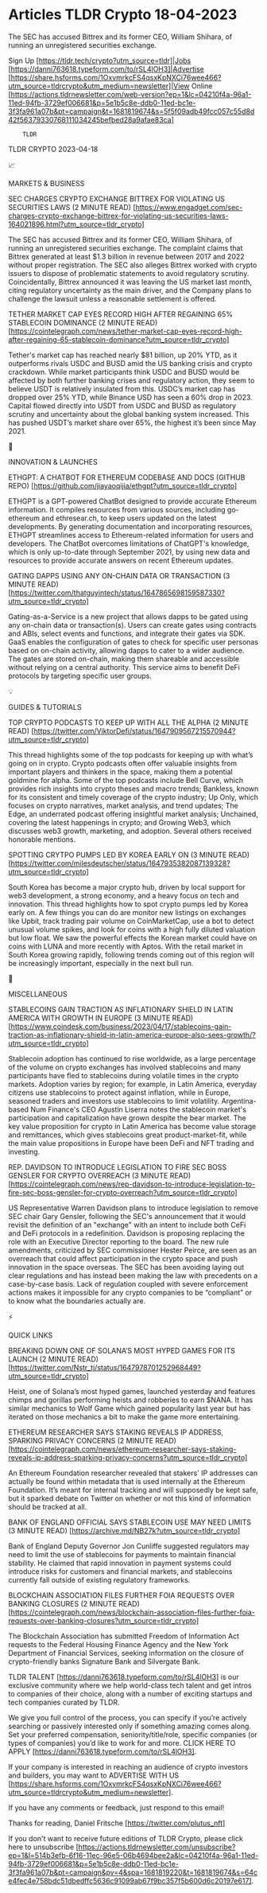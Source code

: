 # Articles TLDR Crypto 18-04-2023

The SEC has accused Bittrex and its former CEO, William Shihara, of
running an unregistered securities exchange.  

Sign Up [https://tldr.tech/crypto?utm_source=tldr]|Jobs
[https://danni763618.typeform.com/to/rSL4lOH3]|Advertise
[https://share.hsforms.com/1OxvmrkcFS4qsxKpNXCi76wee466?utm_source=tldrcrypto&utm_medium=newsletter]|View
Online
[https://actions.tldrnewsletter.com/web-version?ep=1&lc=04210f4a-96a1-11ed-94fb-3729ef006681&p=5e1b5c8e-ddb0-11ed-bc1e-3f3fa961a07b&pt=campaign&t=1681819674&s=5f5f09adb49fcc057c55d8d42f56379330768111034245befbed28a9afae83ca]


		TLDR 

TLDR CRYPTO 2023-04-18

📈 

MARKETS & BUSINESS

SEC CHARGES CRYPTO EXCHANGE BITTREX FOR VIOLATING US SECURITIES LAWS
(2 MINUTE READ)
[https://www.engadget.com/sec-charges-crypto-exchange-bittrex-for-violating-us-securities-laws-164021896.html?utm_source=tldr_crypto]


The SEC has accused Bittrex and its former CEO, William Shihara, of
running an unregistered securities exchange. The complaint claims that
Bittrex generated at least $1.3 billion in revenue between 2017 and
2022 without proper registration. The SEC also alleges Bittrex worked
with crypto issuers to dispose of problematic statements to avoid
regulatory scrutiny. Coincidentally, Bittrex announced it was leaving
the US market last month, citing regulatory uncertainty as the main
driver, and the Company plans to challenge the lawsuit unless a
reasonable settlement is offered. 

TETHER MARKET CAP EYES RECORD HIGH AFTER REGAINING 65% STABLECOIN
DOMINANCE (2 MINUTE READ)
[https://cointelegraph.com/news/tether-market-cap-eyes-record-high-after-regaining-65-stablecoin-dominance?utm_source=tldr_crypto]


Tether's market cap has reached nearly $81 billion, up 20% YTD, as it
outperforms rivals USDC and BUSD amid the US banking crisis and crypto
crackdown. While market participants think USDC and BUSD would be
affected by both further banking crises and regulatory action, they
seem to believe USDT is relatively insulated from this. USDC’s
market cap has dropped over 25% YTD, while Binance USD has seen a 60%
drop in 2023. Capital flowed directly into USDT from USDC and BUSD as
regulatory scrutiny and uncertainty about the global banking system
increased. This has pushed USDT’s market share over 65%, the highest
it’s been since May 2021. 

🚀 

INNOVATION & LAUNCHES

ETHGPT: A CHATBOT FOR ETHEREUM CODEBASE AND DOCS (GITHUB REPO)
[https://github.com/jiayaoqijia/ethgpt?utm_source=tldr_crypto] 

ETHGPT is a GPT-powered ChatBot designed to provide accurate Ethereum
information. It compiles resources from various sources, including
go-ethereum and ethresear.ch, to keep users updated on the latest
developments. By generating documentation and incorporating resources,
ETHGPT streamlines access to Ethereum-related information for users
and developers. The ChatBot overcomes limitations of ChatGPT's
knowledge, which is only up-to-date through September 2021, by using
new data and resources to provide accurate answers on recent Ethereum
updates. 

GATING DAPPS USING ANY ON-CHAIN DATA OR TRANSACTION (3 MINUTE READ)
[https://twitter.com/thatguyintech/status/1647865698159587330?utm_source=tldr_crypto]


Gating-as-a-Service is a new project that allows dapps to be gated
using any on-chain data or transaction(s). Users can create gates
using contracts and ABIs, select events and functions, and integrate
their gates via SDK. GaaS enables the configuration of gates to check
for specific user personas based on on-chain activity, allowing dapps
to cater to a wider audience. The gates are stored on-chain, making
them shareable and accessible without relying on a central authority.
This service aims to benefit DeFi protocols by targeting specific user
groups. 

💡 

GUIDES & TUTORIALS

TOP CRYPTO PODCASTS TO KEEP UP WITH ALL THE ALPHA (2 MINUTE READ)
[https://twitter.com/ViktorDefi/status/1647909567215570944?utm_source=tldr_crypto]


This thread highlights some of the top podcasts for keeping up with
what’s going on in crypto. Crypto podcasts often offer valuable
insights from important players and thinkers in the space, making them
a potential goldmine for alpha. Some of the top podcasts include Bell
Curve, which provides rich insights into crypto theses and macro
trends; Bankless, known for its consistent and timely coverage of the
crypto industry; Up Only, which focuses on crypto narratives, market
analysis, and trend updates; The Edge, an underrated podcast offering
insightful market analysis; Unchained, covering the latest happenings
in crypto; and Growing Web3, which discusses web3 growth, marketing,
and adoption. Several others received honorable mentions. 

SPOTTING CRYTPO PUMPS LED BY KOREA EARLY ON (3 MINUTE READ)
[https://twitter.com/milesdeutscher/status/1647935382087139328?utm_source=tldr_crypto]


South Korea has become a major crypto hub, driven by local support for
web3 development, a strong economy, and a heavy focus on tech and
innovation. This thread highlights how to spot crypto pumps led by
Korea early on. A few things you can do are monitor new listings on
exchanges like Upbit, track trading pair volume on CoinMarketCap, use
a bot to detect unusual volume spikes, and look for coins with a high
fully diluted valuation but low float. We saw the powerful effects the
Korean market could have on coins with LUNA and more recently with
Aptos. With the retail market in South Korea growing rapidly,
following trends coming out of this region will be increasingly
important, especially in the next bull run. 

🦄 

MISCELLANEOUS

STABLECOINS GAIN TRACTION AS INFLATIONARY SHIELD IN LATIN AMERICA WITH
GROWTH IN EUROPE (3 MINUTE READ)
[https://www.coindesk.com/business/2023/04/17/stablecoins-gain-traction-as-inflationary-shield-in-latin-america-europe-also-sees-growth/?utm_source=tldr_crypto]


Stablecoin adoption has continued to rise worldwide, as a large
percentage of the volume on crypto exchanges has involved stablecoins
and many participants have fled to stablecoins during volatile times
in the crypto markets. Adoption varies by region; for example, in
Latin America, everyday citizens use stablecoins to protect against
inflation, while in Europe, seasoned traders and investors use
stablecoins to limit volatility. Argentina-based Num Finance's CEO
Agustín Liserra notes the stablecoin market's participation and
capitalization have grown despite the bear market. The key value
proposition for crypto in Latin America has become value storage and
remittances, which gives stablecoins great product-market-fit, while
the main value propositions in Europe have been DeFi and NFT trading
and investing. 

REP. DAVIDSON TO INTRODUCE LEGISLATION TO FIRE SEC BOSS GENSLER FOR
CRYPTO OVERREACH (3 MINUTE READ)
[https://cointelegraph.com/news/rep-davidson-to-introduce-legislation-to-fire-sec-boss-gensler-for-crypto-overreach?utm_source=tldr_crypto]


US Representative Warren Davidson plans to introduce legislation to
remove SEC chair Gary Gensler, following the SEC's announcement that
it would revisit the definition of an "exchange" with an intent to
include both CeFi and DeFi protocols in a redefinition. Davidson is
proposing replacing the role with an Executive Director reporting to
the board. The new rule amendments, criticized by SEC commissioner
Hester Peirce, are seen as an overreach that could affect
participation in the crypto space and push innovation in the space
overseas. The SEC has been avoiding laying out clear regulations and
has instead been making the law with precedents on a case-by-case
basis. Lack of regulation coupled with severe enforcement actions
makes it impossible for any crypto companies to be “compliant” or
to know what the boundaries actually are. 

⚡ 

QUICK LINKS

BREAKING DOWN ONE OF SOLANA’S MOST HYPED GAMES FOR ITS LAUNCH (2
MINUTE READ)
[https://twitter.com/Nstr_tj/status/1647978701252968449?utm_source=tldr_crypto]


Heist, one of Solana’s most hyped games, launched yesterday and
features chimps and gorillas performing heists and robberies to earn
$NANA. It has similar mechanics to Wolf Game which gained popularity
last year but has iterated on those mechanics a bit to make the game
more entertaining. 

ETHEREUM RESEARCHER SAYS STAKING REVEALS IP ADDRESS, SPARKING PRIVACY
CONCERNS (2 MINUTE READ)
[https://cointelegraph.com/news/ethereum-researcher-says-staking-reveals-ip-address-sparking-privacy-concerns?utm_source=tldr_crypto]


An Ethereum Foundation researcher revealed that stakers' IP addresses
can actually be found within metadata that is used internally at the
Ethereum Foundation. It’s meant for internal tracking and will
supposedly be kept safe, but it sparked debate on Twitter on whether
or not this kind of information should be tracked at all. 

BANK OF ENGLAND OFFICIAL SAYS STABLECOIN USE MAY NEED LIMITS (3 MINUTE
READ) [https://archive.md/NB27k?utm_source=tldr_crypto] 

Bank of England Deputy Governor Jon Cunliffe suggested regulators may
need to limit the use of stablecoins for payments to maintain
financial stability. He claimed that rapid innovation in payment
systems could introduce risks for customers and financial markets, and
stablecoins currently fall outside of existing regulatory frameworks. 

BLOCKCHAIN ASSOCIATION FILES FURTHER FOIA REQUESTS OVER BANKING
CLOSURES (2 MINUTE READ)
[https://cointelegraph.com/news/blockchain-association-files-further-foia-requests-over-banking-closures?utm_source=tldr_crypto]


The Blockchain Association has submitted Freedom of Information Act
requests to the Federal Housing Finance Agency and the New York
Department of Financial Services, seeking information on the closure
of crypto-friendly banks Signature Bank and Silvergate Bank. 

TLDR TALENT [https://danni763618.typeform.com/to/rSL4lOH3] is our
exclusive community where we help world-class tech talent and get
intros to companies of their choice, along with a number of exciting
startups and tech companies curated by TLDR.

We give you full control of the process, you can specify if you’re
actively searching or passively interested only if something amazing
comes along. Set your preferred compensation, seniority/title/role,
specific companies (or types of companies) you’d like to work for
and more. CLICK HERE TO APPLY
[https://danni763618.typeform.com/to/rSL4lOH3].

If your company is interested in reaching an audience of crypto
investors and builders, you may want to ADVERTISE WITH US
[https://share.hsforms.com/1OxvmrkcFS4qsxKpNXCi76wee466?utm_source=tldrcrypto&utm_medium=newsletter].


If you have any comments or feedback, just respond to this email! 

Thanks for reading, 
Daniel Fritsche [https://twitter.com/plutus_nft] 

If you don't want to receive future editions of TLDR Crypto,
please click here to unsubscribe
[https://actions.tldrnewsletter.com/unsubscribe?ep=1&l=514b3efb-6f16-11ec-96e5-06b4694bee2a&lc=04210f4a-96a1-11ed-94fb-3729ef006681&p=5e1b5c8e-ddb0-11ed-bc1e-3f3fa961a07b&pt=campaign&pv=4&spa=1681819220&t=1681819674&s=64ce4fec4e758bdc51dbedffc5636c91099ab67f9bc357f5b600d6c20197e617].


 